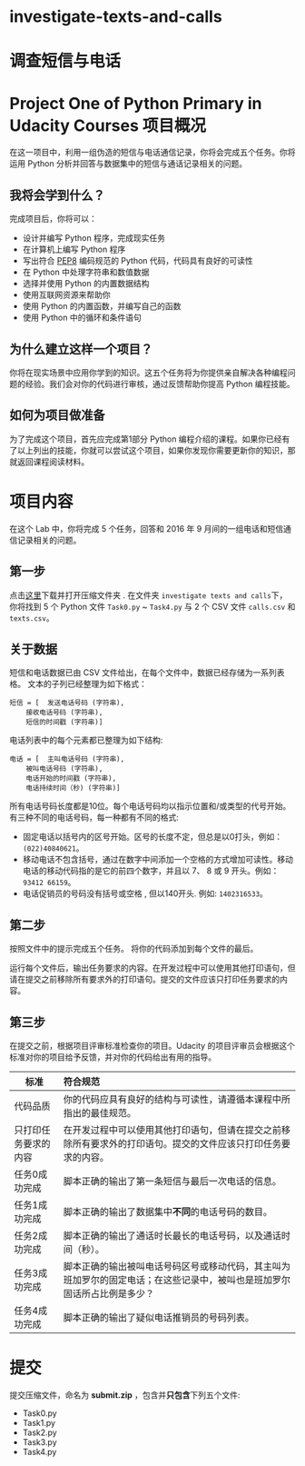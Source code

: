# investigate-texts-and-calls
# 调查短信与电话
Project One of Python Primary in Udacity Courses
项目概况
================
在这一项目中，利用一组伪造的短信与电话通信记录，你将会完成五个任务。你将运用 Python 分析并回答与数据集中的短信与通话记录相关的问题。

我将会学到什么？
---------------------------
完成项目后，你将可以：

* 设计并编写 Python 程序，完成现实任务
* 在计算机上编写 Python 程序
* 写出符合 [PEP8](https://www.python.org/dev/peps/pep-0008/) 编码规范的 Python 代码，代码具有良好的可读性
* 在 Python 中处理字符串和数值数据
* 选择并使用 Python 的内置数据结构
* 使用互联网资源来帮助你
* 使用 Python 的内置函数，并编写自己的函数
* 使用 Python 中的循环和条件语句

为什么建立这样一个项目？
-------------
你将在现实场景中应用你学到的知识。这五个任务将为你提供亲自解决各种编程问题的经验。我们会对你的代码进行审核，通过反馈帮助你提高 Python 编程技能。

如何为项目做准备
------
为了完成这个项目，首先应完成第1部分 Python 编程介绍的课程。如果你已经有了以上列出的技能，你就可以尝试这个项目，如果你发现你需要更新你的知识，那就返回课程阅读材料。

项目内容
================
在这个 Lab 中，你将完成 5 个任务，回答和 2016 年 9 月间的一组电话和短信通信记录相关的问题。

第一步
--------
点击[这里](https://github.com/udacity/cn-python-foundation.git)下载并打开压缩文件夹 . 在文件夹 `investigate texts and calls`下， 你将找到 5 个 Python 文件 `Task0.py` ~ `Task4.py` 与 2 个 CSV 文件 `calls.csv` 和 `texts.csv`。

关于数据
---------

短信和电话数据已由 CSV 文件给出，在每个文件中，数据已经存储为一系列表格。
文本的子列已经整理为如下格式：

```
短信 = [	发送电话号码 (字符串),
	接收电话号码 (字符串),
	短信的时间戳 (字符串)]
```
电话列表中的每个元素都已整理为如下结构:

```
电话 = [	主叫电话号码 (字符串),
	被叫电话号码 (字符串),
	电话开始的时间戳 (字符串),
	电话持续时间（秒) (字符串)]
```

所有电话号码长度都是10位。每个电话号码均以指示位置和/或类型的代号开始。有三种不同的电话号码，每一种都有不同的格式:

* 固定电话以括号内的区号开始。区号的长度不定，但总是以0打头，例如：`(022)40840621`。
* 移动电话不包含括号，通过在数字中间添加一个空格的方式增加可读性。移动电话的移动代码指的是它的前四个数字，并且以 7、 8 或 9 开头。例如：`93412 66159`。
* 电话促销员的号码没有括号或空格 , 但以140开头. 例如: `1402316533`。

第二步
----------
按照文件中的提示完成五个任务。
将你的代码添加到每个文件的最后。

运行每个文件后，输出任务要求的内容。在开发过程中可以使用其他打印语句，但请在提交之前移除所有要求外的打印语句。提交的文件应该只打印任务要求的内容。

第三步
---------
在提交之前，根据项目评审标准检查你的项目。Udacity 的项目评审员会根据这个标准对你的项目给予反馈，并对你的代码给出有用的指导。

| 标准      | 符合规范                                     |
| ------- | :--------------------------------------- |
| 代码品质    | 你的代码应具有良好的结构与可读性，请遵循本课程中所指出的最佳规范。|
|只打印任务要求的内容 | 在开发过程中可以使用其他打印语句，但请在提交之前移除所有要求外的打印语句。提交的文件应该只打印任务要求的内容。|
| 任务0成功完成 | 脚本正确的输出了第一条短信与最后一次电话的信息。                  |
| 任务1成功完成 | 脚本正确的输出了数据集中**不同**的电话号码的数目。                 |
| 任务2成功完成 | 脚本正确的输出了通话时长最长的电话号码，以及通话时间（秒）。 |
| 任务3成功完成 | 脚本正确的输出被叫电话号码区号或移动代码，其主叫为班加罗尔的固定电话；在这些记录中，被叫也是班加罗尔固话所占比例是多少？ |
| 任务4成功完成 | 脚本正确的输出了疑似电话推销员的号码列表。                   |

提交
======
提交压缩文件，命名为 **submit.zip** ，包含并**只包含**下列五个文件:

- Task0.py
- Task1.py
- Task2.py
- Task3.py
- Task4.py


